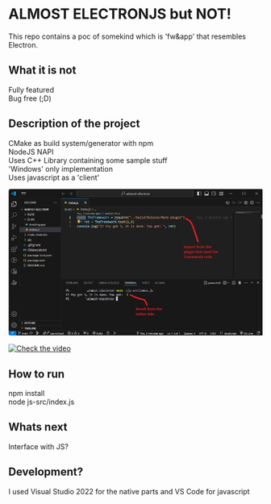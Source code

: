 # ALMOST ELECTRONJS but NOT!
This repo contains a poc of somekind which is 'fw&app' that resembles Electron.  

## What it is not
Fully featured  
Bug free (;D)

## Description of the project
CMake as build system/generator with npm  
NodeJS NAPI  
Uses C++ Library containing some sample stuff  
'Windows' only implementation  
Uses javascript as a 'client'  

![Screenie](./aScreenie.jpg)  

[![Check the video](http://img.youtube.com/vi/YRh14egOPgA/0.jpg)](https://youtu.be/YRh14egOPgA "Check the video")  

## How to run
npm install  
node js-src/index.js  

## Whats next
Interface with JS?  

## Development?
I used Visual Studio 2022 for the native parts and VS Code for javascript  
